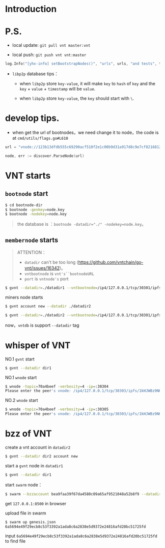 # Introduction

# P.S.

* local update: `git pull vnt master:vnt`

* local push: `git push vnt vnt:master`


```go
log.Info("[yhx-info] setBootstrapNodes()", "urls", urls, "and tests", tests, "and url length", len(urls))
```

* `libp2p` database tips：

    * when `libp2p` store `key-value`, it will make `key` to `hash` of `key` and the `key` + `value` + `timestamp` will be `value`.

    * when `libp2p` store `key-value`, the `key` should start with `\`.

# develop tips.

* when get the url of bootnodes，we need change it to node，the code is at `cmd/utils/flags.go#L610`

```go
url = "vnode://123b13dfdb555c69290acf510f2e1c00b9d31a917d8c9e7cf8216812da10caffd6e242879bbae43aa09c3bd2ef49c45999bb0c502d38d8c8f9d60287f2220c0c@127.0.0.1:30301"

node, err := discover.ParseNode(url)
```

# VNT starts

## `bootnode` start

```bash
$ cd bootnode-dir
$ bootnode -genkey=node.key
$ bootnode -nodekey=node.key
```

> the database is ：`bootnode -datadir="./" -nodekey=node.key`。

## `membernode` starts 

> ATTENTION：
> * `datadir` can't be too long (https://github.com/vntchain/go-vnt/issues/16342)。
> * `vntbootnode` is `vnt's``bootnodeURL`
> * `port` is `vntnode's` port

```bash
$ gvnt --datadir=./datadir1 --vntbootnode=/ip4/127.0.0.1/tcp/30301/ipfs/QmW1zhpCHrfoyXjWRkJMaTgtfy7BiqhZfHajgK3Xnysoxx --port 30306
```

miners node starts

```bash
$ gvnt account new --datadir ./datadir2

$ gvnt --datadir=./datadir2 --vntbootnode=/ip4/127.0.0.1/tcp/30301/ipfs/QmW1zhpCHrfoyXjWRkJMaTgtfy7BiqhZfHajgK3Xnysoxx --mine --minerthreads=1 --coinbase=0xf6f5038a406a7fe78229a80850ca8ed42fe03bfd --port 30307
```

now，`vntdb` is support `--datadir` tag





# whisper of VNT

NO.1 `gvnt` start

```bash
$ gvnt --datadir dir1
```

NO.1 `wnode` start

```bash
$ wnode -topic=70a4beef -verbosity=4 -ip=:30304 
Please enter the peer's vnode: /ip4/127.0.0.1/tcp/30303/ipfs/1kHJWBz9NHQdMZt1ZmdFwknvNezNQYhcAHq6Fx3nDkNbDf6
```

NO.2 `wnode` start

```bash
$ wnode -topic=70a4beef -verbosity=4 -ip=:30305 
Please enter the peer's vnode: /ip4/127.0.0.1/tcp/30303/ipfs/1kHJWBz9NHQdMZt1ZmdFwknvNezNQYhcAHq6Fx3nDkNbDf6
```

# bzz of VNT

create a vnt account in `datadir2`

```bash
$ gvnt --datadir dir2 account new
```

start a `gvnt` node in `datadir1`

```bash
$ gvnt --datadir dir1
```

start `swarm` node：

```bash
$ swarm --bzzaccount bea9faa39f67da4580c09a65af9521048a52b8f9 --datadir=dir2 --swap-api=dir1/gvnt.ipc --nodiscover
```

get `127.0.0.1:8500` in browser

upload file in swarm

```bash
$ swarm up genesis.json
6a5694e49f29ecb8c53f3392a1ada8c6a2838e5d9372e24816afd20bc51725fd
```

input `6a5694e49f29ecb8c53f3392a1ada8c6a2838e5d9372e24816afd20bc51725fd` to find file
